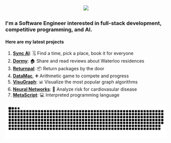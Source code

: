 <h1 align="center">
    <img src="https://readme-typing-svg.herokuapp.com/?font=Righteous&size=35&center=true&vCenter=true&width=500&height=70&duration=4000&lines=Good+Morning!+☕;+I'm+Geoffrey!;" />
</h1>

<h3> 
    I'm a Software Engineer interested in full-stack development, competitive programming, and AI.
</h3>
<h4>
Here are my latest projects
</h4>


1. **[Sync AI](https://github.com/LGeoff31/Sync-AI)**:               🗓️ Find a time, pick a place, book it for everyone
2. **[Dormy](https://github.com/LGeoff31/uwdorm)**:               🏠 Share and read reviews about Waterloo residences
3. **[Returnpal](https://github.com/LGeoff31/returnPal)**:        📦 Return packages by the door
4. **[DataMac](https://github.com/LGeoff31/DataMac)**, ➕ Arithmetic game to compete and progress
5. **[VisuGraph](https://github.com/LGeoff31/Graphs)**:          📊 Visualize the most popular graph algorithms
6. **[Neural Networks](https://github.com/LGeoff31/neural-network)**:      🤖 Analyze risk for cardiovasular disease
7. **[MetaScript](https://github.com/LGeoff31/MetaScript)**:      💻 Interpreted programming language

<img alt="snake eating my contributions" src="https://raw.githubusercontent.com/lgeoff31/lgeoff31/output/github-contribution-grid-snake.svg" />
